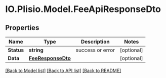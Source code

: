 # IO.Plisio.Model.FeeApiResponseDto
## Properties

Name | Type | Description | Notes
------------ | ------------- | ------------- | -------------
**Status** | **string** | success or error | [optional] 
**Data** | [**FeeResponseDto**](FeeResponseDto.md) |  | [optional] 

[[Back to Model list]](../README.md#documentation-for-models) [[Back to API list]](../README.md#documentation-for-api-endpoints) [[Back to README]](../README.md)

